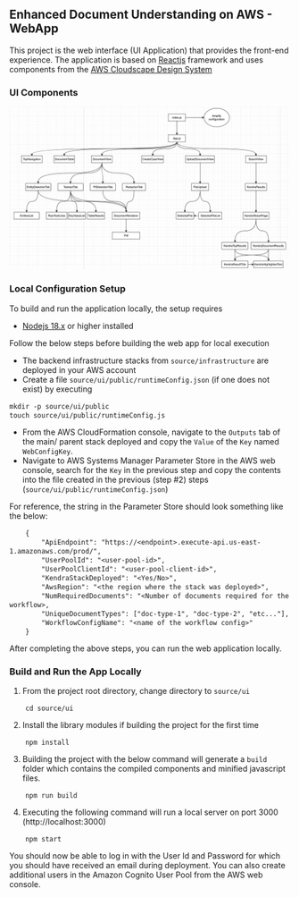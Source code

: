 ## Enhanced Document Understanding on AWS - WebApp

This project is the web interface (UI Application) that provides the front-end experience. The application is
based on [Reactjs](https://react.dev/) framework and uses components from the [AWS Cloudscape Design System](https://cloudscape.design/)

### UI Components

![Diagram](../images/ui-components.png)

### Local Configuration Setup

To build and run the application locally, the setup requires

-   [Nodejs 18.x](https://nodejs.org/en) or higher installed

Follow the below steps before building the web app for local execution

-   The backend infrastructure stacks from `source/infrastructure` are deployed in your AWS account
-   Create a file `source/ui/public/runtimeConfig.json` (if one does not exist) by executing

```
mkdir -p source/ui/public
touch source/ui/public/runtimeConfig.js
```

-   From the AWS CloudFormation console, navigate to the `Outputs` tab of the main/ parent stack deployed and copy the `Value` of the `Key` named `WebConfigKey`.
-   Navigate to AWS Systems Manager Parameter Store in the AWS web console, search for the `Key` in the previous step and copy the contents into the file created in the previous (step #2) steps (`source/ui/public/runtimeConfig.json`)

For reference, the string in the Parameter Store should look something like the below:

```
    {
        "ApiEndpoint": "https://<endpoint>.execute-api.us-east-1.amazonaws.com/prod/",
        "UserPoolId": "<user-pool-id>",
        "UserPoolClientId": "<user-pool-client-id>",
        "KendraStackDeployed": "<Yes/No>",
        "AwsRegion": "<the region where the stack was deployed>",
        "NumRequiredDocuments": "<Number of documents required for the workflow>,
        "UniqueDocumentTypes": ["doc-type-1", "doc-type-2", "etc..."],
        "WorkflowConfigName": "<name of the workflow config>"
    }
```

After completing the above steps, you can run the web application locally.

### Build and Run the App Locally

1. From the project root directory, change directory to `source/ui`

```
    cd source/ui
```

2. Install the library modules if building the project for the first time

```
    npm install
```

3. Building the project with the below command will generate a `build` folder which contains
   the compiled components and minified javascript files.

```
    npm run build
```

4. Executing the following command will run a local server on port 3000 (http://localhost:3000)

```
    npm start
```

You should now be able to log in with the User Id and Password for which you should have received an email during deployment. You can also
create additional users in the Amazon Cognito User Pool from the AWS web console.
